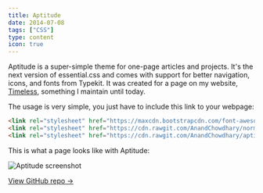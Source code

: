 ```yaml
---
title: Aptitude
date: 2014-07-08
tags: ["CSS"]
type: content
icon: true
---
```


Aptitude is a super-simple theme for one-page articles and projects. It's the next version of essential.css and comes with support for better navigation, icons, and fonts from Typekit. It was created for a page on my website, [Timeless](/timeless/), something I maintain until today.

<!--more-->

The usage is very simple, you just have to include this link to your webpage:

```html
<link rel="stylesheet" href="https://maxcdn.bootstrapcdn.com/font-awesome/4.1.0/css/font-awesome.min.css">
<link rel="stylesheet" href="https://cdn.rawgit.com/AnandChowdhary/normalize.css/master/normalize.min.css">
<link rel="stylesheet" href="https://cdn.rawgit.com/AnandChowdhary/aptitude/master/aptitude.min.css">
```

This is what a page looks like with Aptitude:

![Aptitude screenshot](/images/open-source/aptitude/1.jpg)

[View GitHub repo &rarr;](https://github.com/AnandChowdhary/Aptitude)